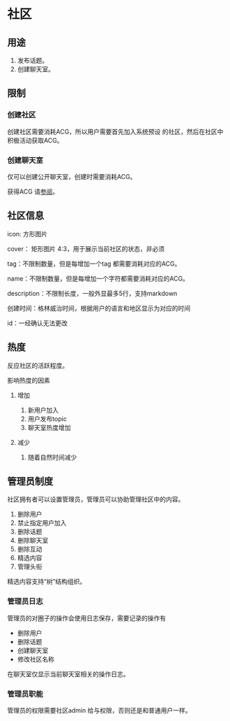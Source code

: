 # 社区

## 用途

1. 发布话题。
2. 创建聊天室。

## 限制

### 创建社区

创建社区需要消耗ACG，所以用户需要首先加入系统预设
的社区，然后在社区中积极活动获取ACG。

### 创建聊天室

仅可以创建公开聊天室，创建时需要消耗ACG。

获得ACG 请[参阅](ACG.md)。

## 社区信息

icon: 方形图片

cover： 矩形图片 4:3，用于展示当前社区的状态，非必须

tag：不限制数量，但是每增加一个tag 都需要消耗对应的ACG。

name：不限制数量，但是每增加一个字符都需要消耗对应的ACG。

description：不限制长度，一般外显最多5行，支持markdown

创建时间：格林威治时间，根据用户的语言和地区显示为对应的时间

id：一经确认无法更改

## 热度

反应社区的活跃程度。

影响热度的因素

1. 增加

   1. 新用户加入
   2. 用户发布topic
   3. 聊天室热度增加

2. 减少

   1. 随着自然时间减少

## 管理员制度

社区拥有者可以设置管理员，管理员可以协助管理社区中的内容。

1. 删除用户
2. 禁止指定用户加入
3. 删除话题
4. 删除聊天室
5. 删除互动
6. 精选内容
7. 管理头衔

精选内容支持“树”结构组织。

### 管理员日志

管理员的对圈子的操作会使用日志保存，需要记录的操作有

* 删除用户
* 删除话题
* 创建聊天室
* 修改社区名称

在聊天室仅显示当前聊天室相关的操作日志。

### 管理员职能

管理员的权限需要社区admin 给与权限，否则还是和普通用户一样。
